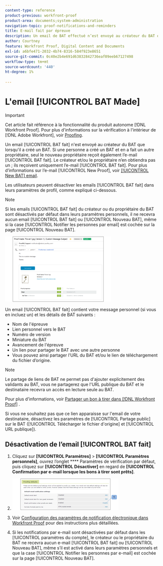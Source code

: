 ```yaml
---
content-type: reference
product-previous: workfront-proof
product-area: documents;system-administration
navigation-topic: proof-notifications-and-reminders
title: E-mail fait par épreuve
description: Un email de BAT effectué n’est envoyé au créateur du BAT que lorsqu’il a créé un BAT. Si une personne a créé un BAT et a désigné une autre personne comme propriétaire, seul le nouveau propriétaire reçoit également le courrier électronique Bon à tirer. Le créateur et/ou le propriétaire n’en obtiendra pas ; ils reçoivent uniquement l’e-mail BAT fait . Pour plus d’informations sur l’email Nouveau BAT, voir la section Email du BAT.
author: Courtney
feature: Workfront Proof, Digital Content and Documents
exl-id: a6bfe471-2032-4b74-8316-584f923e8651
source-git-commit: 0c40e2b4e691d63832842736eaf09eeb67127498
workflow-type: tm+mt
source-wordcount: '440'
ht-degree: 1%

---
```


# L&#39;email [!UICONTROL BAT Made]

>[!IMPORTANT]
>
>Cet article fait référence à la fonctionnalité du produit autonome [!DNL Workfront Proof]. Pour plus d&#39;informations sur la vérification à l&#39;intérieur de [!DNL Adobe Workfront], voir [Proofing](../../../review-and-approve-work/proofing/proofing.md).

Un email [!UICONTROL BAT fait] n&#39;est envoyé au créateur du BAT que lorsqu&#39;il a créé un BAT. Si une personne a créé un BAT et en a fait un autre propriétaire, seul le nouveau propriétaire reçoit également l’e-mail [!UICONTROL BAT fait]. Le créateur et/ou le propriétaire n’en obtiendra pas un ; ils reçoivent uniquement l’e-mail [!UICONTROL BAT fait]. Pour plus d’informations sur l’e-mail [!UICONTROL New Proof], voir [[!UICONTROL New BAT] email](../../../workfront-proof/wp-emailsntfctns/proof-notifications-and-reminders/new-proof-email.md).

Les utilisateurs peuvent désactiver les emails [!UICONTROL BAT fait] dans leurs paramètres de profil, comme expliqué ci-dessous.

>[!NOTE]
>
> Si les emails [!UICONTROL BAT fait] du créateur ou du propriétaire du BAT sont désactivés par défaut dans leurs paramètres personnels, il ne recevra aucun email [!UICONTROL BAT fait] ou [!UICONTROL Nouveau BAT], même si la case [!UICONTROL Notifier les personnes par email] est cochée sur la page [!UICONTROL Nouveau BAT].

![Proof_Made_Email.png](assets/proof-made-email-350x214.png)

Un email [!UICONTROL BAT fait] contient votre message personnel (si vous en incluez un) et les détails de BAT suivants :

* Nom de l&#39;épreuve
* Lien personnel vers le BAT
* Numéro de version
* Miniature du BAT
* Avancement de l&#39;épreuve
* Un lien pour partager le BAT avec une autre personne
* Vous pouvez ainsi partager l’URL du BAT et/ou le lien de téléchargement du fichier d’origine.

>[!NOTE]
>
> Le partage de liens de BAT ne permet pas d&#39;ajouter explicitement des validants au BAT, vous ne partagerez que l&#39;URL publique du BAT et le destinataire recevra un accès en lecture seule au BAT.

Pour plus d’informations, voir [Partager un bon à tirer dans [!DNL Workfront Proof]](../../../workfront-proof/wp-work-proofsfiles/share-proofs-and-files/share-proof.md) .

Si vous ne souhaitez pas que ce lien apparaisse sur l&#39;email de votre destinataire, désactivez les paramètres de [!UICONTROL Partage public] sur le BAT ([!UICONTROL Télécharger le fichier d&#39;origine] et [!UICONTROL URL publique]).

## Désactivation de l’email [!UICONTROL BAT fait]

1. Cliquez sur **[!UICONTROL Paramètres]** > **[!UICONTROL Paramètres personnels]**, ouvrez l’onglet **** Paramètres de vérification par défaut, puis cliquez sur **[!UICONTROL Désactiver]** en regard de **[!UICONTROL Confirmation par e-mail lorsque les bons à tirer sont prêts]**.

1. ![Proof_Made_-_proofing_defaul.png](assets/proof-made---proofing-defaults-350x103.png)

1. Voir [Configuration des paramètres de notification électronique dans Workfront Proof](../../../workfront-proof/wp-emailsntfctns/email-alerts/config-email-notification-settings-wp.md) pour des instructions plus détaillées.
1. Si les notifications par e-mail sont désactivées par défaut dans les [!UICONTROL paramètres du compte], le créateur ou le propriétaire du BAT ne recevra aucun e-mail [!UICONTROL BAT fait] ou [!UICONTROL Nouveau BAT], même s’il est activé dans leurs paramètres personnels et que la case [!UICONTROL Notifier les personnes par e-mail] est cochée sur la page [!UICONTROL Nouveau BAT].
